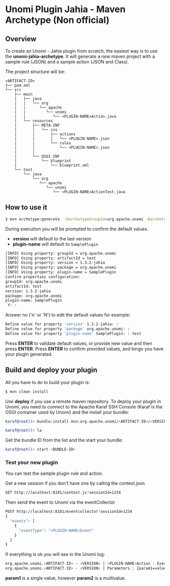 # Unomi Plugin Jahia - Maven Archetype (Non official)

## Overview
To create an Unomi - Jahia plugin from scratch, the easiest way is to use the **unomi-jahia-archetype**. 
It will generate a new maven project with a sample rule (JSON) and a sample action (JSON and Class).

The project structure will be:

    <ARTIFACT-ID>
    ├── pom.xml
    └── src
        ├── main
        |   ├── java
        |   |   └── org
        |   |      └── apache
        |   |         └── unomi
        |   |            └── <PLUGIN-NAME>Action.java
        |   └── resources
        |       ├── META-INF
        |       |   └── cxs
        |       |       ├── actions
        |       |       |   └── <PLUGIN-NAME>.json 
        |       |       └── rules
        |       |           └── <PLUGIN-NAME>.json
        |       |
        |       └── OSGI-INF
        |           └── blueprint
        |               └── blueprint.xml
        └── test 
            └── java
                └── org
                   └── apache
                      └── unomi
                         └── <PLUGIN-NAME>ActionTest.java
                         
## How to use it
```bash
$ mvn archetype:generate  -DarchetypeGroupId=org.apache.unomi -DarchetypeArtifactId=uunomi-jahia-archetype -DarchetypeVersion=1.0-SNAPSHOT -DgroupId=org.apache.unomi -DartifactId=<ARTIFACT-ID>
```
During execution you will be prompted to confirm the default values. 
 * **version** will default to the last version
 * **plugin-name** will default to `SamplePlugin`
 

```bash
[INFO] Using property: groupId = org.apache.unomi
[INFO] Using property: artifactId = test
[INFO] Using property: version = 1.3.2-jahia
[INFO] Using property: package = org.apache.unomi
[INFO] Using property: plugin-name = SamplePlugin
Confirm properties configuration:
groupId: org.apache.unomi
artifactId: test
version: 1.3.2-jahia
package: org.apache.unomi
plugin-name: SamplePlugin
 Y: :
```
Answer no ('n' or 'N') to edit the default values for example:

```bash
Define value for property 'version' 1.3.2-jahia: : 
Define value for property 'package' org.apache.unomi: : 
Define value for property 'plugin-name' SamplePlugin: : test
```
Press **ENTER** to validate default values, or provide new value and then press **ENTER**.
Press **ENTER** to confirm provided values, and bingo you have your plugin generated.

## Build and deploy your plugin

All you have to do to build your plugin is:

```bash
$ mvn clean install
```
Use **deploy** if you use a remote maven repository.
To deploy your plugin in Unomi, you need to connect to the Apache Karaf SSH Console 
(Karaf is the OSGI container used by Unomi) and the install your bundle:

```bash
karaf@root()> bundle:install mvn:org.apache.unomi/<ARTIFACT-ID>/<VERSION>

karaf@root()> la
```
Get the bundle ID from the list and the start your bundle:

```bash
karaf@root()> start <BUNDLE-ID>
```

### Test your new plugin

You can test the sample plugin rule and action.

Get a new session if you don't have one by calling the context.json

```bash
GET http://localhost:8181/context.js?sessionId=1234
```
Then send the event to Unomi via the eventCollector

```bash
POST http://localhost:8181/eventcollector?sessionId=1234
{
  "events": [
    {
      "eventType": "<PLUGIN-NAME>Event"
    }
  ]
}
```
If everything is ok you will see in the Unomi log:

```bash
org.apache.unomi.<ARTIFACT-ID> - <VERSION> | <PLUGIN-NAME>Action : Executed successfuly with params
org.apache.unomi.<ARTIFACT-ID> - <VERSION> | Parameters : {param1=value1, param2=value2, value3, value4}
```

**param1** is a single value, however **param2** is a multivalue.
